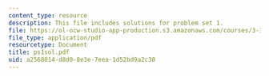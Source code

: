 ```yaml
---
content_type: resource
description: This file includes solutions for problem set 1.
file: https://ol-ocw-studio-app-production.s3.amazonaws.com/courses/3-185-transport-phenomena-in-materials-engineering-fall-2003/a2568014d8d08e3e7eea1d52bd9a2c30_ps1sol.pdf
file_type: application/pdf
resourcetype: Document
title: ps1sol.pdf
uid: a2568014-d8d0-8e3e-7eea-1d52bd9a2c30
---
```

